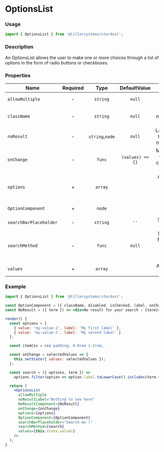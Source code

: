 # OptionsList

### Usage

```jsx
import { OptionsList } from '@tillersystems/stardust';
```

<!-- STORY -->

### Description

An OptionsList allows the user to make one or more choices through a list of options in the form of radio buttons or checkboxes.

### Properties

| Name                   | Required |      Type       |   DefaultValue   |                                 Description                                 |
| ---------------------- | :------: | :-------------: | :--------------: | :-------------------------------------------------------------------------: |
| `allowMultiple`        |    -     |    `string`     |      `null`      |                          Allow multiple selections                          |
| `className`            |    -     |    `string`     |      `null`      |                    className needed by styled components                    |
| `noResult`             |    -     | `string`,`node` |      `null`      |             Label/Component to display when no result is found              |
| `onChange`             |    -     |     `func`      | `(values) => {}` |         Method triggered when an option change, values is an array          |
| `options`              |    +     |     `array`     |                  |    Array of options with shape : `{ value: 'the-value', label: 'Label'}`    |
| `OptionComponent`      |    +     |     `node`      |                  |                        Component for option display                         |
| `searchBarPlaceholder` |    -     |    `string`     |       `''`       |                         SearchBar input placeholder                         |
| `searchMethod`         |    -     |     `func`      |      `null`      | Method used to filter the results. If defined, the search bar is displayed. |
| `values`               |    +     |     `array`     |                  |                          Array of selected values                           |

### Example

```jsx
import { OptionsList } from '@tillersystems/stardust';

const OptionComponent = ({ className, disabled, isChecked, label, onChange, value, values }) => <div>{label} - {value}</div>
const NoResult = ({ term }) => <div>No result for your search : {term}</div>

render() {
  const options = [
    { value: 'my-value-1', label: 'My first label' },
    { value: 'my-value-2', label: 'My second label' }
  ];

  const itemCss = css`padding: 0.9rem 1.2rem;`

  const onChange = selectedValues => {
    this.setState({ values: selectedValues });
  };

  const search = ({ options, term }) =>
    options.filter(option => option.label.toLowerCase().includes(term.toLowerCase()));

  return (
    <OptionsList
      allowMultiple
      noResultLabel="Nothing to see here"
      NoResultComponent={NoResult}
      onChange={onChange}
      options={options}
      OptionComponent={OptionComponent}
      searchBarPlaceholder="Search me !"
      searchMethod={search}
      values={this.state.values}
    />
  );
}
```
